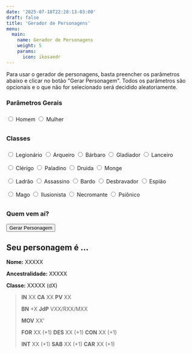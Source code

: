 ```yaml
---
date: '2025-07-18T22:28:13-03:00'
draft: false
title: 'Gerador de Personagens'
menu:
  main:
    name: Gerador de Personagens
    weight: 5
    params:
      icon: ikosaedr
---
```


Para usar o gerador de personagens, basta preencher os parâmetros abaixo e clicar no botão "Gerar Personagem".
Todos os parâmetros são opcionais e o que não for selecionado será decidido aleatoriamente.

### Parâmetros Gerais

<div style="line-height: 2.5">
    <label class="generator-option" style="display: none"><input type="checkbox" name="equipment"> Equipamentos</label>
    <label class="generator-option" style="display: none"><input type="checkbox" name="weapons"> Armas</label>
    <label class="generator-option" style="display: none"><input type="checkbox" name="spells"> Magias</label>
    <label class="generator-option"><input type="radio" name="gender" value="M"> Homem</label>
    <label class="generator-option"><input type="radio" name="gender" value="F"> Mulher</label>
</div>

### Classes

<div style="line-height: 2.5">

<div>
    <label class="generator-option"><input type="radio" name="class" value="legionario"> Legionário</label>
    <label class="generator-option"><input type="radio" name="class" value="arqueiro"> Arqueiro</label>
    <label class="generator-option"><input type="radio" name="class" value="barbaro"> Bárbaro</label>
    <label class="generator-option"><input type="radio" name="class" value="gladiador"> Gladiador</label>
    <label class="generator-option"><input type="radio" name="class" value="lanceiro"> Lanceiro</label>
</div>

<div>
    <label class="generator-option"><input type="radio" name="class" value="clerigo"> Clérigo</label>
    <label class="generator-option"><input type="radio" name="class" value="paladino"> Paladino</label>
    <label class="generator-option"><input type="radio" name="class" value="druida"> Druida</label>
    <label class="generator-option"><input type="radio" name="class" value="monge"> Monge</label>
</div>

<div>
    <label class="generator-option"><input type="radio" name="class" value="ladrao"> Ladrão</label>
    <label class="generator-option"><input type="radio" name="class" value="assassino"> Assassino</label>
    <label class="generator-option"><input type="radio" name="class" value="bardo"> Bardo</label>
    <label class="generator-option"><input type="radio" name="class" value="desbravador"> Desbravador</label>
    <label class="generator-option"><input type="radio" name="class" value="espiao"> Espião</label>
</div>

<div>
    <label class="generator-option"><input type="radio" name="class" value="mago"> Mago</label>
    <label class="generator-option"><input type="radio" name="class" value="ilusionista"> Ilusionista</label>
    <label class="generator-option"><input type="radio" name="class" value="necromante"> Necromante</label>
    <label class="generator-option"><input type="radio" name="class" value="psionico"> Psiônico</label>
</div>

</div>

### Quem vem aí?

<button class="generator-option" onclick="goGenerateChar();">Gerar Personagem</button>

## Seu personagem é ...

**Nome:** <span id="char-name">XXXXX</span>

**Ancestralidade:** <span id="char-ancestry">XXXXX</span>

**Classe:** <span id="char-class">XXXXX</span> (<span id="char-hit-dice">dX</span>)

> **IN** <span id="char-in">XX</span> **CA** <span id="char-ac">XX</span> **PV** <span id="char-hp">XX</span>
>
> **BN** <span id="char-bn">+X</span> **JdP** <span id="char-jdp">VXX/RXX/MXX</span>
>
> **MOV** <span id="char-mov">XX</span>'
>
> **FOR** <span id="attr-for">XX (+1)</span> **DES** <span id="attr-des">XX (+1)</span> **CON** <span id="attr-con">XX (+1)</span>
>
> **INT** <span id="attr-int">XX (+1)</span> **SAB** <span id="attr-sab">XX (+1)</span> **CAR** <span id="attr-car">XX (+1)</span>

